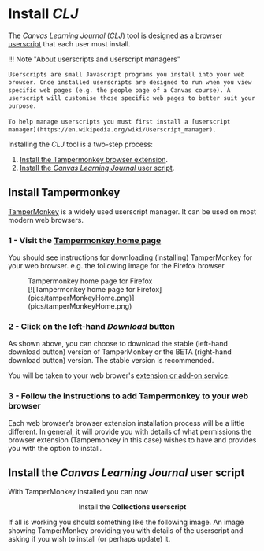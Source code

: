 <!--
 Copyright (C) 2024 David Jones
 
 This program is free software: you can redistribute it and/or modify
 it under the terms of the GNU Affero General Public License as
 published by the Free Software Foundation, either version 3 of the
 License, or (at your option) any later version.
 
 This program is distributed in the hope that it will be useful,
 but WITHOUT ANY WARRANTY; without even the implied warranty of
 MERCHANTABILITY or FITNESS FOR A PARTICULAR PURPOSE.  See the
 GNU Affero General Public License for more details.
 
 You should have received a copy of the GNU Affero General Public License
 along with this program.  If not, see <https://www.gnu.org/licenses/>.
-->

# Install _CLJ_

The _Canvas Learning Journal_ (_CLJ_) tool is designed as a [browser userscript](https://en.wikipedia.org/wiki/Userscript) that each user must install.

!!! Note "About userscripts and userscript managers"

    Userscripts are small Javascript programs you install into your web browser. Once installed userscripts are designed to run when you view specific web pages (e.g. the people page of a Canvas course). A userscript will customise those specific web pages to better suit your purpose.

    To help manage userscripts you must first install a [userscript manager](https://en.wikipedia.org/wiki/Userscript_manager). 

Installing the _CLJ_ tool is a two-step process:

1. [Install the Tampermonkey browser extension](#install-tampermonkey).
2. [Install the _Canvas Learning Journal_ user script](#install-the-canvas-learning-journal-user-script).

## Install Tampermonkey


[TamperMonkey](https://www.tampermonkey.net/) is a widely used userscript manager. It can be used on most modern web browsers. 

### 1 - Visit the [Tampermonkey home page](https://www.tampermonkey.net/)

You should see instructions for downloading (installing) TamperMonkey for your web browser. e.g. the following image for the Firefox browser

<figure markdown>
<figcaption>Tampermonkey home page for Firefox</figcaption>
[![Tampermonkey home page for Firefox](pics/tamperMonkeyHome.png)](pics/tamperMonkeyHome.png)  
</figure>

### 2 - Click on the left-hand _Download_ button

As shown above, you can choose to download the stable (left-hand download button) version of TamperMonkey or the BETA (right-hand download button) version. The stable version is recommended.

You will be taken to your web brower's [extension or add-on service](https://en.wikipedia.org/wiki/Browser_extension).

### 3 - Follow the instructions to add Tampermonkey to your web browser

Each web browser’s browser extension installation process will be a little different. In general, it will provide you with details of what permissions the browser extension (Tampemonkey in this case) wishes to have and provides you with the option to install.



## Install the _Canvas Learning Journal_ user script

With TamperMonkey installed you can now 

<div align="center">
<sl-button variant="success" size="small" href="https://github.com/djplaner/canvas-learning-journal/raw/main/dist/canvas-collections.user.js">Install the <strong>Collections userscript</strong></sl-button>
</div>
    
If all is working you should something like the following image. An image showing TamperMonkey providing you with details of the userscript and asking if you wish to install (or perhaps update) it.
